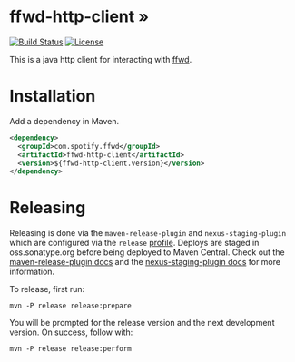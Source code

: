 # ffwd-http-client &#187;
[![Build Status](https://github.com/spotify/ffwd-http-client/workflows/JavaCI/badge.svg)](https://github.com/spotify/ffwd-http-client/actions?query=workflow%3AJavaCI)
[![License](https://img.shields.io/github/license/spotify/ffwd.svg)](LICENSE)


This is a java http client for interacting with [ffwd](https://github.com/spotify/ffwd).


# Installation

Add a dependency in Maven. 
```xml
<dependency>
  <groupId>com.spotify.ffwd</groupId>
  <artifactId>ffwd-http-client</artifactId>
  <version>${ffwd-http-client.version}</version>
</dependency>
```

# Releasing

Releasing is done via the `maven-release-plugin` and `nexus-staging-plugin` which are configured via the
`release` [profile](https://github.com/spotify/semantic-metrics/blob/master/pom.xml#L140). Deploys are staged in oss.sonatype.org before being deployed to Maven Central. Check out the [maven-release-plugin docs](http://maven.apache.org/maven-release/maven-release-plugin/) and the [nexus-staging-plugin docs](https://help.sonatype.com/repomanager2) for more information. 

To release, first run: 

``mvn -P release release:prepare``

You will be prompted for the release version and the next development version. On success, follow with:

``mvn -P release release:perform``
